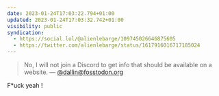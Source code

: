 ```yaml
---
date: 2023-01-24T17:03:22.794+01:00
updated: 2023-01-24T17:03:32.742+01:00
visibility: public
syndication:
  - https://social.lol/@alienlebarge/109745026646875605
  - https://twitter.com/alienlebarge/status/1617916016717185024
---
```

> No, I will not join a Discord to get info that should be available on a website.
> — [@dallin@fosstodon.org](https://social.lol/@dallin@fosstodon.org/109741867264670428)

F*uck yeah !
